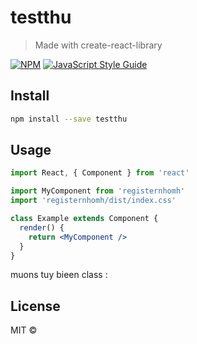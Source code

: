 # testthu

> Made with create-react-library

[![NPM](https://img.shields.io/npm/v/testthu.svg)](https://www.npmjs.com/package/testthu) [![JavaScript Style Guide](https://img.shields.io/badge/code_style-standard-brightgreen.svg)](https://standardjs.com)

## Install

```bash
npm install --save testthu
```

## Usage

```jsx
import React, { Component } from 'react'

import MyComponent from 'registernhomh'
import 'registernhomh/dist/index.css'

class Example extends Component {
  render() {
    return <MyComponent />
  }
}
```
muons tuy bieen  class : 
## License

MIT © [](https://github.com/)
